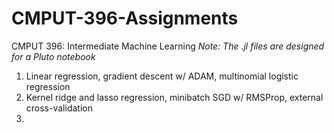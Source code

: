 # CMPUT-396-Assignments
CMPUT 396: Intermediate Machine Learning
*Note: The .jl files are designed for a Pluto notebook*

1. Linear regression, gradient descent w/ ADAM, multinomial logistic regression
2. Kernel ridge and lasso regression, minibatch SGD w/ RMSProp, external cross-validation
3. 
